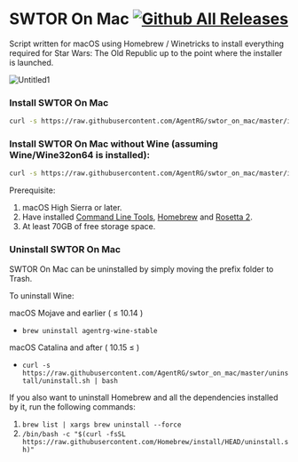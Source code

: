 # SWTOR On Mac [![Github All Releases](https://img.shields.io/github/downloads/agentrg/swtor_on_mac/total?color=%2376BA1B&style=for-the-badge)]()
Script written for macOS using Homebrew / Winetricks to install everything required for Star Wars: The Old Republic up to the point where the installer is launched.

![Untitled1](https://user-images.githubusercontent.com/23729455/142350151-69209849-bdc2-4ec8-a8d3-1e665cd49989.png)


### Install SWTOR On Mac
``` bash
curl -s https://raw.githubusercontent.com/AgentRG/swtor_on_mac/master/install.sh | bash
```

### Install SWTOR On Mac without Wine (assuming Wine/Wine32on64 is installed):
```bash
curl -s https://raw.githubusercontent.com/AgentRG/swtor_on_mac/master/install_swtor.sh | bash
```

Prerequisite:
1. macOS High Sierra or later.
2. Have installed [Command Line Tools](https://osxdaily.com/2014/02/12/install-command-line-tools-mac-os-x/ "How to Install Command Line Tools"), [Homebrew](https://github.com/Homebrew/install "Homebrew GitHub Page") and [Rosetta 2](https://osxdaily.com/2020/12/04/how-install-rosetta-2-apple-silicon-mac/).
3. At least 70GB of free storage space.

### Uninstall SWTOR On Mac
SWTOR On Mac can be uninstalled by simply moving the prefix folder to Trash.

To uninstall Wine:

macOS Mojave and earlier ( ≤ 10.14 )
* `brew uninstall agentrg-wine-stable`

macOS Catalina and after ( 10.15 ≤ )

* `curl -s https://raw.githubusercontent.com/AgentRG/swtor_on_mac/master/uninstall/uninstall.sh | bash`


If you also want to uninstall Homebrew and all the dependencies installed by it, run the following commands:
1. ```brew list | xargs brew uninstall --force```
2. ```/bin/bash -c "$(curl -fsSL https://raw.githubusercontent.com/Homebrew/install/HEAD/uninstall.sh)"```
